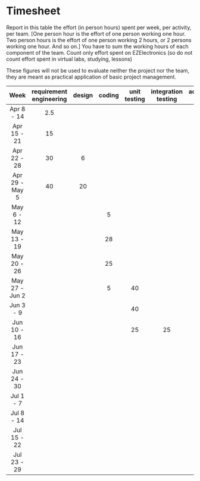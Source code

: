 # Timesheet

Report in this table the effort (in person hours) spent per week, per activity, per team.
[One person hour is the effort of one person working one hour.
Two person hours is the effort of one person working 2 hours, or 2 persons working one hour. And so on.]
You have to sum the working hours of each component of the team.
Count only effort spent on EZElectronics (so do not count effort spent in virtual labs, studying, lessons)

These figures will not be used to evaluate neither the project nor the team, they are meant as practical application of basic project management.

|      Week      | requirement engineering | design | coding | unit testing | integration testing | acceptance testing | management | git maven |
| :------------: | :---------------------: | :----: | :----: | :----------: | :-----------------: | :----------------: | :--------: | :-------: |
|   Apr 8 - 14   |    2.5                  |        |        |              |                     |                    |            |           |
|  Apr 15 - 21   |        15               |        |        |              |                     |                    |            |           |
|  Apr 22 - 28   |        30               |    6   |        |              |                     |                    |            |           |
| Apr 29 - May 5 |        40               |   20   |        |              |                     |                    |            |           |
|   May 6 - 12   |                         |        |   5     |              |                     |                    |            |           |
|  May 13 - 19   |                         |        |    28    |              |                     |                    |            |           |
|  May 20 - 26   |                         |        |   25     |              |                     |                    |            |           |
| May 27 - Jun 2 |                         |        |    5    |     40         |                     |                    |            |           |
|   Jun 3 - 9    |                         |        |        |        40      |                     |                    |            |           |
|  Jun 10 - 16   |                         |        |        |         25     |  25                   |                    |            |           |
|  Jun 17 - 23   |                         |        |        |              |                     |                    |            |           |
|  Jun 24 - 30   |                         |        |        |              |                     |                    |            |           |
|   Jul 1 - 7    |                         |        |        |              |                     |                    |            |           |
|   Jul 8 - 14   |                         |        |        |              |                     |                    |            |           |
|  Jul 15 - 22   |                         |        |        |              |                     |                    |            |           |
|  Jul 23 - 29   |                         |        |        |              |                     |                    |            |           |
